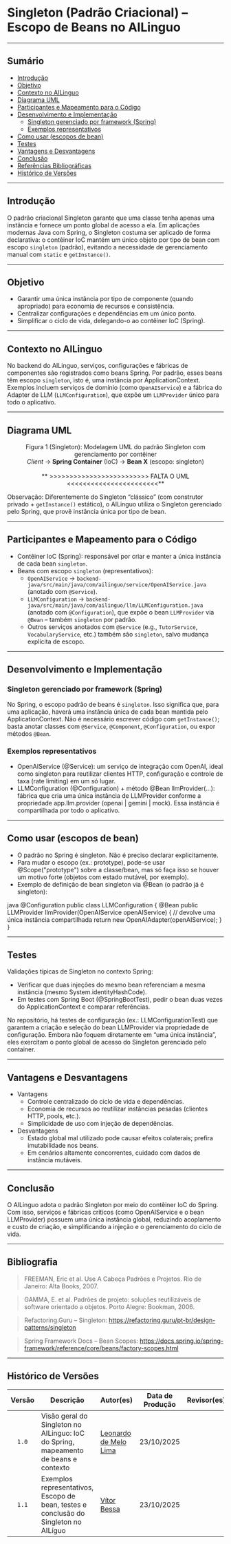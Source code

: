 # Singleton (Padrão Criacional) – Escopo de Beans no AILinguo

---
## Sumário
- [Introdução](#introdução)
- [Objetivo](#objetivo)
- [Contexto no AILinguo](#contexto-no-ailinguo)
- [Diagrama UML](#diagrama-uml)
- [Participantes e Mapeamento para o Código](#participantes-e-mapeamento-para-o-código)
- [Desenvolvimento e Implementação](#desenvolvimento-e-implementação)
  - [Singleton gerenciado por framework (Spring)](#singleton-gerenciado-por-framework-spring)
  - [Exemplos representativos](#exemplos-representativos)
- [Como usar (escopos de bean)](#como-usar-escopos-de-bean)
- [Testes](#testes)
- [Vantagens e Desvantagens](#vantagens-e-desvantagens)
- [Conclusão](#conclusão)
- [Referências Bibliográficas](#referências-bibliográficas)
- [Histórico de Versões](#histórico-de-versões)

---

## Introdução

O padrão criacional Singleton garante que uma classe tenha apenas uma instância e fornece um ponto global de acesso a ela. Em aplicações modernas Java com Spring, o Singleton costuma ser aplicado de forma declarativa: o contêiner IoC mantém um único objeto por tipo de bean com escopo `singleton` (padrão), evitando a necessidade de gerenciamento manual com `static` e `getInstance()`.

---

## Objetivo

- Garantir uma única instância por tipo de componente (quando apropriado) para economia de recursos e consistência.
- Centralizar configurações e dependências em um único ponto.
- Simplificar o ciclo de vida, delegando-o ao contêiner IoC (Spring).

---

## Contexto no AILinguo

No backend do AILinguo, serviços, configurações e fábricas de componentes são registrados como beans Spring. Por padrão, esses beans têm escopo `singleton`, isto é, uma instância por ApplicationContext. Exemplos incluem serviços de domínio (como `OpenAIService`) e a fábrica do Adapter de LLM (`LLMConfiguration`), que expõe um `LLMProvider` único para todo o aplicativo.

---

## Diagrama UML

<div align="center">
  Figura 1 (Singleton): Modelagem UML do padrão Singleton com gerenciamento por contêiner
  <br>
  <em>Client</em> → <strong>Spring Container</strong> (IoC) → <strong>Bean X</strong> (escopo: singleton)
  <br>
  <br>
  ** >>>>>>>>>>>>>>>>>>>>>>>>> FALTA O UML <<<<<<<<<<<<<<<<<<<<<<<**
  <br>
</div>

Observação: Diferentemente do Singleton “clássico” (com construtor privado + `getInstance()` estático), o AILinguo utiliza o Singleton gerenciado pelo Spring, que provê instância única por tipo de bean.

---

## Participantes e Mapeamento para o Código

- Contêiner IoC (Spring): responsável por criar e manter a única instância de cada bean `singleton`.
- Beans com escopo `singleton` (representativos):
  - `OpenAIService` → `backend-java/src/main/java/com/ailinguo/service/OpenAIService.java` (anotado com `@Service`).
  - `LLMConfiguration` → `backend-java/src/main/java/com/ailinguo/llm/LLMConfiguration.java` (anotado com `@Configuration`), que expõe o bean `LLMProvider` via `@Bean` – também `singleton` por padrão.
  - Outros serviços anotados com `@Service` (e.g., `TutorService`, `VocabularyService`, etc.) também são `singleton`, salvo mudança explícita de escopo.

---

## Desenvolvimento e Implementação

### Singleton gerenciado por framework (Spring)

No Spring, o escopo padrão de beans é `singleton`. Isso significa que, para uma aplicação, haverá uma instância única de cada bean mantida pelo ApplicationContext. Não é necessário escrever código com `getInstance()`; basta anotar classes com `@Service`, `@Component`, `@Configuration`, ou expor métodos `@Bean`.

### Exemplos representativos

- OpenAIService (@Service): um serviço de integração com OpenAI, ideal como singleton para reutilizar clientes HTTP, configuração e controle de taxa (rate limiting) em um só lugar.
- LLMConfiguration (@Configuration) + método @Bean llmProvider(...): fábrica que cria uma única instância de LLMProvider conforme a propriedade app.llm.provider (openai | gemini | mock). Essa instância é compartilhada por todo o aplicativo.

---

## Como usar (escopos de bean)

- O padrão no Spring é singleton. Não é preciso declarar explicitamente.
- Para mudar o escopo (ex.: prototype), pode-se usar @Scope("prototype") sobre a classe/bean, mas só faça isso se houver um motivo forte (objetos com estado mutável, por exemplo).
- Exemplo de definição de bean singleton via @Bean (o padrão já é singleton):

java
@Configuration
public class LLMConfiguration {
    @Bean
    public LLMProvider llmProvider(OpenAIService openAIService) {
        // devolve uma única instância compartilhada
        return new OpenAIAdapter(openAIService);
    }
}


---

## Testes

Validações típicas de Singleton no contexto Spring:
- Verificar que duas injeções do mesmo bean referenciam a mesma instância (mesmo System.identityHashCode).
- Em testes com Spring Boot (@SpringBootTest), pedir o bean duas vezes do ApplicationContext e comparar referências.

No repositório, há testes de configuração (ex.: LLMConfigurationTest) que garantem a criação e seleção do bean LLMProvider via propriedade de configuração. Embora não foquem diretamente em “uma única instância”, eles exercitam o ponto global de acesso do Singleton gerenciado pelo container.

---

## Vantagens e Desvantagens

- Vantagens
  - Controle centralizado do ciclo de vida e dependências.
  - Economia de recursos ao reutilizar instâncias pesadas (clientes HTTP, pools, etc.).
  - Simplicidade de uso com injeção de dependências.
- Desvantagens
  - Estado global mal utilizado pode causar efeitos colaterais; prefira imutabilidade nos beans.
  - Em cenários altamente concorrentes, cuidado com dados de instância mutáveis.

---

## Conclusão

O AILinguo adota o padrão Singleton por meio do contêiner IoC do Spring. Com isso, serviços e fábricas críticos (como OpenAIService e o bean LLMProvider) possuem uma única instância global, reduzindo acoplamento e custo de criação, e simplificando a injeção e o gerenciamento do ciclo de vida.

---

## Bibliografia

> FREEMAN, Eric et al. Use A Cabeça Padrões e Projetos. Rio de Janeiro: Alta Books, 2007.

> GAMMA, E. et al. Padrões de projeto: soluções reutilizáveis de software orientado a objetos. Porto Alegre: Bookman, 2006.

> Refactoring.Guru – Singleton: https://refactoring.guru/pt-br/design-patterns/singleton

> Spring Framework Docs – Bean Scopes: https://docs.spring.io/spring-framework/reference/core/beans/factory-scopes.html

---

## Histórico de Versões

| Versão | Descrição | Autor(es) | Data de Produção | Revisor(es) | Data de Revisão | Incremento do Revisor |
| :----: | --------- | --------- | :--------------: | ----------- | :-------------: | :-------------------: |
| `1.0` | Visão geral do Singleton no AILinguo: IoC do Spring, mapeamento de beans e contexto | [Leonardo de Melo Lima](https://github.com/leozinlima) | 23/10/2025 | | | |
| `1.1` |Exemplos representativos, Escopo de bean, testes e conclusão do Singleton no AILíguo | [Vítor Bessa](https://github.com/Bessaz) | 23/10/2025 | | | |